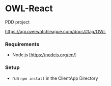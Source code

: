 # OWL-React
PDD project

https://api.overwatchleague.com/docs/#tag/OWL

### Requirements

  - Node.js [https://nodejs.org/en/]
  
### Setup

  - run `npm install` in the ClientApp Directory